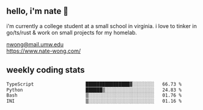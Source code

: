## hello, i'm nate 👋
i'm currently a college student at a small school in virginia. i love to tinker in go/ts/rust & work on small projects for my homelab.

nwong@mail.umw.edu <br/>
https://www.nate-wong.com/

## weekly coding stats
<!--START_SECTION:waka-->

```txt
TypeScript                   ████████████████▓░░░░░░░░   66.73 %
Python                       ██████▒░░░░░░░░░░░░░░░░░░   24.83 %
Bash                         ▒░░░░░░░░░░░░░░░░░░░░░░░░   01.76 %
INI                          ▒░░░░░░░░░░░░░░░░░░░░░░░░   01.16 %
```

<!--END_SECTION:waka-->

